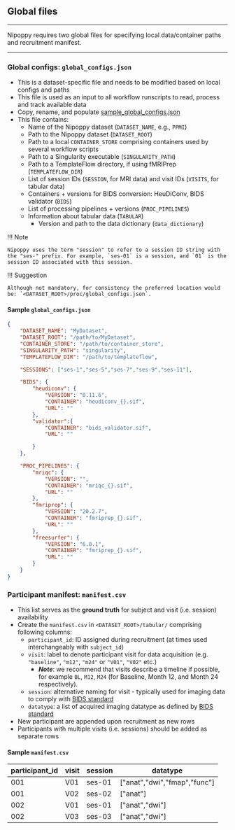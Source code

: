 ## Global files

---

Nipoppy requires two global files for specifying local data/container paths and recruitment manifest.

---

### Global configs: `global_configs.json`
   - This is a dataset-specific file and needs to be modified based on local configs and paths
   - This file is used as an input to all workflow runscripts to read, process and track available data
   - Copy, rename, and populate [sample_global_configs.json](https://github.com/neurodatascience/nipoppy/blob/main/nipoppy/sample_global_configs.json) 
   - This file contains:
      - Name of the Nipoppy dataset (`DATASET_NAME`, e.g., `PPMI`)
      - Path to the Nipoppy dataset (`DATASET_ROOT`)
      - Path to a local `CONTAINER_STORE` comprising containers used by several workflow scripts
      - Path to a Singularity executable (`SINGULARITY_PATH`)
      - Path to a TemplateFlow directory, if using fMRIPrep (`TEMPLATEFLOW_DIR`)
      - List of session IDs (`SESSION`, for MRI data) and visit IDs (`VISITS`, for tabular data)
      - Containers + versions for BIDS conversion: HeuDiConv, BIDS validator (`BIDS`)
      - List of processing pipelines + versions (`PROC_PIPELINES`)
      - Information about tabular data (`TABULAR`)
        - Version and path to the data dictionary (`data_dictionary`)

!!! Note

    Nipoppy uses the term "session" to refer to a session ID string with the "ses-" prefix. For example, `ses-01` is a session, and `01` is the session ID associated with this session.

!!! Suggestion

    Although not mandatory, for consistency the preferred location would be: `<DATASET_ROOT>/proc/global_configs.json`.


#### Sample `global_configs.json`
```json
{
    "DATASET_NAME": "MyDataset",
    "DATASET_ROOT": "/path/to/MyDataset",
    "CONTAINER_STORE": "/path/to/container_store",
    "SINGULARITY_PATH": "singularity",
    "TEMPLATEFLOW_DIR": "/path/to/templateflow",

    "SESSIONS": ["ses-1","ses-5","ses-7","ses-9","ses-11"],

    "BIDS": {
        "heudiconv": {
            "VERSION": "0.11.6",    
            "CONTAINER": "heudiconv_{}.sif",
            "URL": ""
        },
        "validator":{
            "CONTAINER": "bids_validator.sif",
            "URL": ""

        }
    },

    "PROC_PIPELINES": {
        "mriqc": {
            "VERSION": "",
            "CONTAINER": "mriqc_{}.sif",
            "URL": ""
        },
        "fmriprep": {
            "VERSION": "20.2.7",
            "CONTAINER": "fmriprep_{}.sif",
            "URL": ""
        },
        "freesurfer": {
            "VERSION": "6.0.1",
            "CONTAINER": "fmriprep_{}.sif",
            "URL": ""
        }
    }
}
```

### Participant manifest: `manifest.csv`
   - This list serves as the **ground truth** for subject and visit (i.e. session) availability
   - Create the `manifest.csv` in `<DATASET_ROOT>/tabular/` comprising following columns:
      - `participant_id`: ID assigned during recruitment (at times used interchangeably with `subject_id`)
      - `visit`: label to denote participant visit for data acquisition (e.g. `"baseline"`, `"m12"`, `"m24"` or `"V01"`, `"V02"` etc.)
        - ***Note***: we recommend that visits describe a timeline if possible, for example `BL`, `M12`, `M24` (for Baseline, Month 12, and Month 24 respectively).
      - `session`: alternative naming for visit - typically used for imaging data to comply with [BIDS standard](https://bids-specification.readthedocs.io/en/stable/02-common-principles.html)
      - `datatype`: a list of acquired imaging datatype as defined by [BIDS standard](https://bids-specification.readthedocs.io/en/stable/02-common-principles.html)
   - New participant are appended upon recruitment as new rows
   - Participants with multiple visits (i.e. sessions) should be added as separate rows

#### Sample `manifest.csv`

| participant_id | visit | session | datatype                     |
|----------------|-------|---------|------------------------------|
| 001            | V01   | ses-01  | ["anat","dwi","fmap","func"] |
| 001            | V02   | ses-02  | ["anat"]                     |
| 002            | V01   | ses-01  | ["anat","dwi"]               |
| 002            | V03   | ses-03  | ["anat","dwi"]               |
